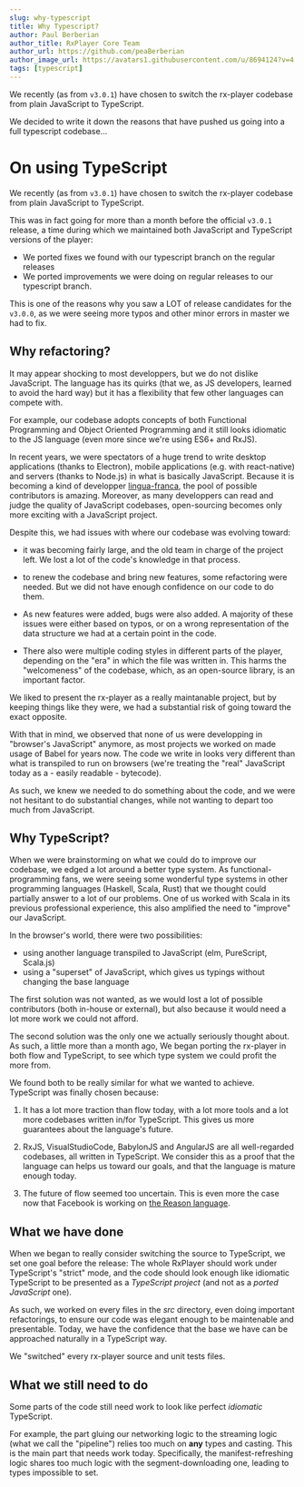 ```yaml
---
slug: why-typescript
title: Why Typescript?
author: Paul Berberian
author_title: RxPlayer Core Team
author_url: https://github.com/peaBerberian
author_image_url: https://avatars1.githubusercontent.com/u/8694124?v=4
tags: [typescript]
---
```


We recently (as from `v3.0.1`) have chosen to switch the rx-player codebase
from plain JavaScript to TypeScript.

We decided to write it down the reasons that have pushed us going into a full typescript codebase...

<!--truncate-->

# On using TypeScript

We recently (as from `v3.0.1`) have chosen to switch the rx-player codebase
from plain JavaScript to TypeScript.

This was in fact going for more than a month before the official `v3.0.1`
release, a time during which we maintained both JavaScript and TypeScript
versions of the player:

- We ported fixes we found with our typescript branch on the regular releases
- We ported improvements we were doing on regular releases to our typescript
  branch.

This is one of the reasons why you saw a LOT of release candidates for the
`v3.0.0`, as we were seeing more typos and other minor errors in master we had
to fix.

## Why refactoring?

It may appear shocking to most developpers, but we do not dislike JavaScript.
The language has its quirks (that we, as JS developers, learned to avoid the
hard way) but it has a flexibility that few other languages can compete with.

For example, our codebase adopts concepts of both Functional Programming and
Object Oriented Programming and it still looks idiomatic to the JS language
(even more since we're using ES6+ and RxJS).

In recent years, we were spectators of a huge trend to write desktop
applications (thanks to Electron), mobile applications (e.g. with react-native)
and servers (thanks to Node.js) in what is basically JavaScript. Because it is
becoming a kind of developper
[lingua-franca](https://en.wikipedia.org/wiki/Lingua_franca), the pool of
possible contributors is amazing. Moreover, as many developpers can read and
judge the quality of JavaScript codebases, open-sourcing becomes only more
exciting with a JavaScript project.

Despite this, we had issues with where our codebase was evolving toward:

- it was becoming fairly large, and the old team in charge of the project
  left. We lost a lot of the code's knowledge in that process.

- to renew the codebase and bring new features, some refactoring were
  needed. But we did not have enough confidence on our code to do them.

- As new features were added, bugs were also added.
  A majority of these issues were either based on typos, or on a wrong
  representation of the data structure we had at a certain point in the code.

- There also were multiple coding styles in different parts of the player,
  depending on the "era" in which the file was written in.
  This harms the "welcomeness" of the codebase, which, as an open-source
  library, is an important factor.

We liked to present the rx-player as a really maintanable project, but by
keeping things like they were, we had a substantial risk of going toward the
exact opposite.

With that in mind, we observed that none of us were developping in "browser's
JavaScript" anymore, as most projects we worked on made usage of Babel for
years now.
The code we write in looks very different than what is transpiled to run on
browsers (we're treating the "real" JavaScript today as a - easily
readable - bytecode).

As such, we knew we needed to do something about the code, and we were not
hesitant to do substantial changes, while not wanting to depart too much from
JavaScript.

## Why TypeScript?

When we were brainstorming on what we could do to improve our codebase, we edged
a lot around a better type system. As functional-programming fans, we were
seeing some wonderful type systems in other programming languages (Haskell,
Scala, Rust) that we thought could partially answer to a lot of our problems.
One of us worked with Scala in its previous professional experience, this also
amplified the need to "improve" our JavaScript.

In the browser's world, there were two possibilities:

- using another language transpiled to JavaScript (elm, PureScript, Scala.js)
- using a "superset" of JavaScript, which gives us typings without changing
  the base language

The first solution was not wanted, as we would lost a lot of possible
contributors (both in-house or external), but also because it would need a lot
more work we could not afford.

The second solution was the only one we actually seriously thought about.
As such, a little more than a month ago, We began porting the rx-player in both
flow and TypeScript, to see which type system we could profit the more from.

We found both to be really similar for what we wanted to achieve. TypeScript
was finally chosen because:

1. It has a lot more traction than flow today, with a lot more tools and a lot
   more codebases written in/for TypeScript. This gives us more guarantees
   about the language's future.

2. RxJS, VisualStudioCode, BabylonJS and AngularJS are all well-regarded
   codebases, all written in TypeScript. We consider this as a proof that the
   language can helps us toward our goals, and that the language is mature
   enough today.

3. The future of flow seemed too uncertain. This is even more the case now
   that Facebook is working on [the Reason
   language](https://reasonml.github.io/).

## What we have done

When we began to really consider switching the source to TypeScript, we set one
goal before the release: The whole RxPlayer should work under TypeScript's
"strict" mode, and the code should look enough like idiomatic TypeScript to be
presented as a _TypeScript project_ (and not as a _ported JavaScript_ one).

As such, we worked on every files in the _src_ directory, even doing important
refactorings, to ensure our code was elegant enough to be maintenable and
presentable.
Today, we have the confidence that the base we have can be approached naturally
in a TypeScript way.

We "switched" every rx-player source and unit tests files.

## What we still need to do

Some parts of the code still need work to look like perfect _idiomatic_
TypeScript.

For example, the part gluing our networking logic to the streaming logic (what
we call the "pipeline") relies too much on **any** types and casting.
This is the main part that needs work today. Specifically, the
manifest-refreshing logic shares too much logic with the segment-downloading
one, leading to types impossible to set.
